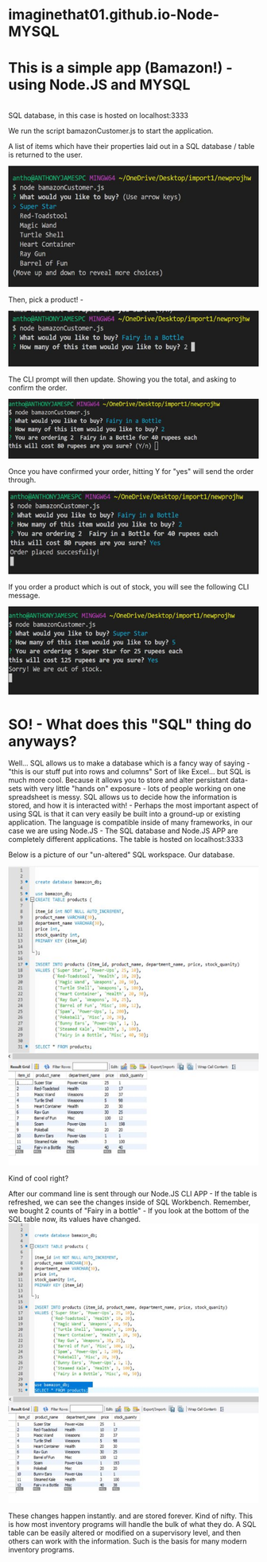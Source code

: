 # imaginethat01.github.io-Node-MYSQL

<h1>This is a simple app (Bamazon!) - using Node.JS and MYSQL</h1>
<br>
SQL database, in this case is hosted on localhost:3333

We run the script bamazonCustomer.js to start the application. 

A list of items which have their properties laid out in a SQL database / table is returned to the user. 

<img src="projectphotos/firstscreen.jpg"> 
<br> 

Then, pick a product! - 

<img src="projectphotos/secondscreen.jpg">
<br>

The CLI prompt will then update. Showing you the total, and asking to confirm the order.

<img src="projectphotos/thirdscreen.jpg">

Once you have confirmed your order, hitting Y for "yes" will send the order through.

<img src="projectphotos/finalscreen.jpg">

If you order a product which is out of stock, you will see the following CLI message.

<img src="projectphotos/oos.jpg">
<br>

<h1>SO! - What does this "SQL" thing do anyways?</h1> 

Well... SQL allows us to make a database which is a fancy way of saying - "this is our stuff put into rows and columns" 
Sort of like Excel... but SQL is much more cool. Because it allows you to store and alter persistant data-sets with very little
"hands on" exposure - lots of people working on one spreadsheet is messy. SQL allows us to decide how the information is stored, and how
it is interacted with! - Perhaps the most important aspect of using SQL is that it can very easily be built into a ground-up or existing application. The language is compatible inside of many frameworks, in our case we are using Node.JS - The SQL database and Node.JS APP are completely different applications. The table is hosted on localhost:3333 

Below is a picture of our "un-altered" SQL workspace. Our database.

<img src="projectphotos/sqlscreen.jpg">

Kind of cool right? 

After our command line is sent through our Node.JS CLI APP - If the table is refreshed, we can see the changes inside of SQL Workbench.
Remember, we bought 2 counts of "Fairy in a bottle" - If you look at the bottom of the SQL table now, its values have changed. 
<br>
<img src="projectphotos/sqlconfirm.jpg">
<br>


These changes happen instantly. and are stored forever. Kind of nifty. This is how most inventory programs will handle the bulk of what they do. A SQL table can be easily altered or modified on a supervisory level, and then others can work with the information. Such is the basis for many modern inventory programs. 






